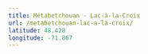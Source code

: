 ```yaml
---
title: Métabetchouan - Lac-à-la-Croix
url: /metabetchouan-lac-a-la-croix/
latitude: 48.428
longitude: -71.867
---
```

